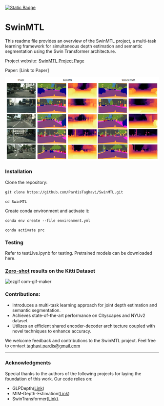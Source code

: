

[![Static Badge](https://img.shields.io/badge/Project_Page-https%3A%2F%2Fpardistaghavi.github.io%2FSwinMTL.html-green?style=flat)](https://pardistaghavi.github.io/SwinMTL.html)


# SwinMTL

This readme file provides an overview of the SwinMTL project, a multi-task learning framework for simultaneous depth estimation and semantic segmentation using the Swin Transformer architecture.

Project website: [SwinMTL Project Page](https://pardistaghavi.github.io/SwinMTL.html)

Paper: [Link to Paper]

![qualititative](https://github.com/PardisTaghavi/SwinMTL/blob/main/results/qualititativeResults.png)


### Installation
Clone the repository: 

```git clone https://github.com/PardisTaghavi/SwinMTL.git```

```cd SwinMTL```

Create conda environment and activate it:

```conda env create --file environment.yml```

```conda activate prc```


### Testing

Refer to testLive.ipynb for testing.
Pretrained models can be downloaded here.

### <ins>Zero-shot</ins> results on the Kitti Dataset

![ezgif com-gif-maker](https://github.com/PardisTaghavi/SwinMTL/blob/main/KittiZeroShotDemo.gif)



### Contributions:
- Introduces a multi-task learning approach for joint depth estimation and semantic segmentation.
- Achieves state-of-the-art performance on Cityscapes and NYUv2 dataset.
- Utilizes an efficient shared encoder-decoder architecture coupled with novel techniques to enhance accuracy.

We welcome feedback and contributions to the SwinMTL project. Feel free to contact taghavi.pardis@gmail.com



----------------------------------------------------------------------------------------------
### Acknowledgments
Special thanks to the authors of the following projects for laying the foundation of this work.
Our code relies on:
- GLPDepth([Link](https://github.com/vinvino02/GLPDepth))
-  MIM-Depth-Estimation([Link](https://github.com/SwinTransformer/MIM-Depth-Estimation?tab=readme-ov-file))
-  SwinTransformer([Link](https://github.com/microsoft/Swin-Transformer)).


